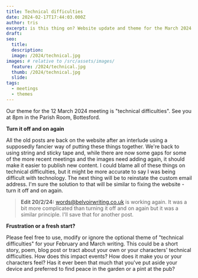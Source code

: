 ```yaml
---
title: Technical difficulties
date: 2024-02-17T17:44:03.000Z
author: tris
excerpt: is this thing on? Website update and theme for the March 2024 meeting
draft: 
seo:
  title:
  description:
  image: /2024/technical.jpg
images: # relative to /src/assets/images/
  feature: /2024/technical.jpg
  thumb: /2024/technical.jpg
  slide:
tags:
  - meetings
  - themes
---
```


Our theme for the 12 March 2024 meeting is "technical difficulties". See you at 8pm in the Parish Room, Bottesford.

**Turn it off and on again**

All the old posts are back on the website after an interlude using a supposedly fancier way of putting these things together. We're back to using string and sticky tape and, while there are now some gaps for some of the more recent meetings and the images need adding again, it should make it easier to publish new content. I could blame all of these things on technical difficulties, but it might be more accurate to say I was being difficult with technology. The next thing will be to reinstate the custom email address. I'm sure the solution to that will be similar to fixing the website - turn it off and on again.
> <b>Edit 20/2/24:</b> words@belvoirwriting.co.uk is working again. It was a bit more complicated than turning it off and on again but it was a similar principle. I'll save that for another post.

**Frustration or a fresh start?**

Please feel free to use, modify or ignore the optional theme of "technical difficulties" for your February and March writing. This could be a short story, poem, blog post or tract about your own  or your characters' technical difficulties. How does this impact events? How does it make you or your characters feel? Has it ever been that much that you've put aside your device and preferred to find peace in the garden or a pint at the pub?